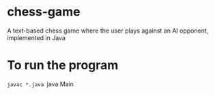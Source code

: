 # chess-game
A text-based chess game where the user plays against an AI opponent, implemented in Java

# To run the program
``javac *.java
``java Main
